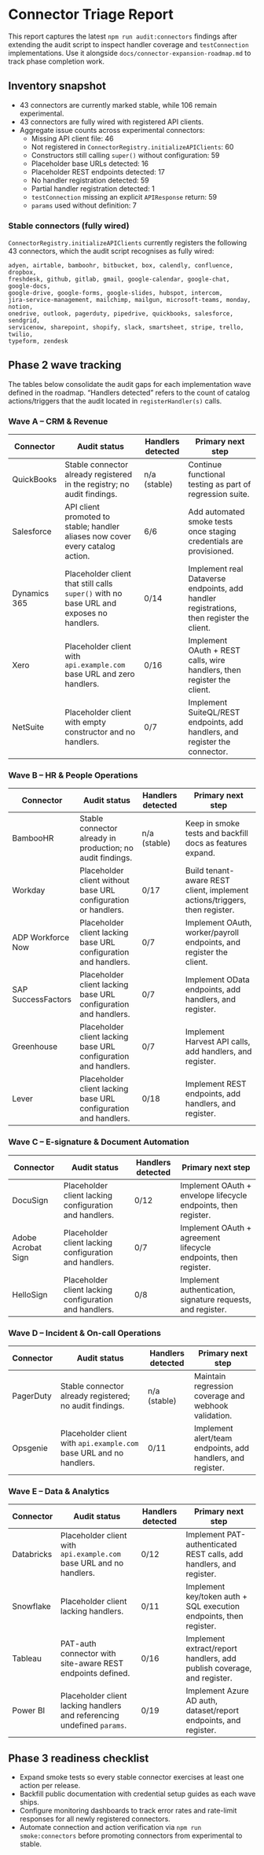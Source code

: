 # Connector Triage Report

This report captures the latest `npm run audit:connectors` findings after
extending the audit script to inspect handler coverage and `testConnection`
implementations. Use it alongside `docs/connector-expansion-roadmap.md` to track
phase completion work.

## Inventory snapshot
- 43 connectors are currently marked stable, while 106 remain experimental.
- 43 connectors are fully wired with registered API clients.
- Aggregate issue counts across experimental connectors:
  - Missing API client file: 46
  - Not registered in `ConnectorRegistry.initializeAPIClients`: 60
  - Constructors still calling `super()` without configuration: 59
  - Placeholder base URLs detected: 16
  - Placeholder REST endpoints detected: 17
  - No handler registration detected: 59
  - Partial handler registration detected: 1
  - `testConnection` missing an explicit `APIResponse` return: 59
  - `params` used without definition: 7

### Stable connectors (fully wired)

`ConnectorRegistry.initializeAPIClients` currently registers the following 43
connectors, which the audit script recognises as fully wired:

```
adyen, airtable, bamboohr, bitbucket, box, calendly, confluence, dropbox,
freshdesk, github, gitlab, gmail, google-calendar, google-chat, google-docs,
google-drive, google-forms, google-slides, hubspot, intercom,
jira-service-management, mailchimp, mailgun, microsoft-teams, monday, notion,
onedrive, outlook, pagerduty, pipedrive, quickbooks, salesforce, sendgrid,
servicenow, sharepoint, shopify, slack, smartsheet, stripe, trello, twilio,
typeform, zendesk
```

## Phase 2 wave tracking
The tables below consolidate the audit gaps for each implementation wave defined
in the roadmap. “Handlers detected” refers to the count of catalog
actions/triggers that the audit located in `registerHandler(s)` calls.

### Wave A – CRM & Revenue
| Connector | Audit status | Handlers detected | Primary next step |
| --- | --- | --- | --- |
| QuickBooks | Stable connector already registered in the registry; no audit findings. | n/a (stable) | Continue functional testing as part of regression suite. |
| Salesforce | API client promoted to stable; handler aliases now cover every catalog action. | 6/6 | Add automated smoke tests once staging credentials are provisioned. |
| Dynamics 365 | Placeholder client that still calls `super()` with no base URL and exposes no handlers. | 0/14 | Implement real Dataverse endpoints, add handler registrations, then register the client. |
| Xero | Placeholder client with `api.example.com` base URL and zero handlers. | 0/16 | Implement OAuth + REST calls, wire handlers, then register the client. |
| NetSuite | Placeholder client with empty constructor and no handlers. | 0/7 | Implement SuiteQL/REST endpoints, add handlers, and register the connector. |

### Wave B – HR & People Operations
| Connector | Audit status | Handlers detected | Primary next step |
| --- | --- | --- | --- |
| BambooHR | Stable connector already in production; no audit findings. | n/a (stable) | Keep in smoke tests and backfill docs as features expand. |
| Workday | Placeholder client without base URL configuration or handlers. | 0/17 | Build tenant-aware REST client, implement actions/triggers, then register. |
| ADP Workforce Now | Placeholder client lacking base URL configuration and handlers. | 0/7 | Implement OAuth, worker/payroll endpoints, and register the client. |
| SAP SuccessFactors | Placeholder client lacking base URL configuration and handlers. | 0/7 | Implement OData endpoints, add handlers, and register. |
| Greenhouse | Placeholder client lacking base URL configuration and handlers. | 0/7 | Implement Harvest API calls, add handlers, and register. |
| Lever | Placeholder client lacking base URL configuration and handlers. | 0/18 | Implement REST endpoints, add handlers, and register. |

### Wave C – E-signature & Document Automation
| Connector | Audit status | Handlers detected | Primary next step |
| --- | --- | --- | --- |
| DocuSign | Placeholder client lacking configuration and handlers. | 0/12 | Implement OAuth + envelope lifecycle endpoints, then register. |
| Adobe Acrobat Sign | Placeholder client lacking configuration and handlers. | 0/7 | Implement OAuth + agreement lifecycle endpoints, then register. |
| HelloSign | Placeholder client lacking configuration and handlers. | 0/8 | Implement authentication, signature requests, and register. |

### Wave D – Incident & On-call Operations
| Connector | Audit status | Handlers detected | Primary next step |
| --- | --- | --- | --- |
| PagerDuty | Stable connector already registered; no audit findings. | n/a (stable) | Maintain regression coverage and webhook validation. |
| Opsgenie | Placeholder client with `api.example.com` base URL and no handlers. | 0/11 | Implement alert/team endpoints, add handlers, and register. |

### Wave E – Data & Analytics
| Connector | Audit status | Handlers detected | Primary next step |
| --- | --- | --- | --- |
| Databricks | Placeholder client with `api.example.com` base URL and no handlers. | 0/12 | Implement PAT-authenticated REST calls, add handlers, and register. |
| Snowflake | Placeholder client lacking handlers. | 0/11 | Implement key/token auth + SQL execution endpoints, then register. |
| Tableau | PAT-auth connector with site-aware REST endpoints defined. | 0/16 | Implement extract/report handlers, add publish coverage, and register. |
| Power BI | Placeholder client lacking handlers and referencing undefined `params`. | 0/19 | Implement Azure AD auth, dataset/report endpoints, and register. |

## Phase 3 readiness checklist
- Expand smoke tests so every stable connector exercises at least one action per
  release.
- Backfill public documentation with credential setup guides as each wave ships.
- Configure monitoring dashboards to track error rates and rate-limit responses
  for all newly registered connectors.
- Automate connection and action verification via `npm run smoke:connectors`
  before promoting connectors from experimental to stable.
